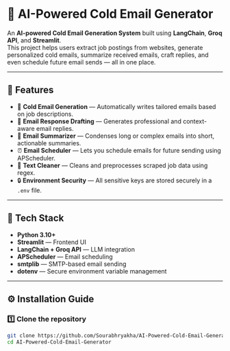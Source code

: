 # 📧 AI-Powered Cold Email Generator

An **AI-powered Cold Email Generation System** built using **LangChain**, **Groq API**, and **Streamlit**.  
This project helps users extract job postings from websites, generate personalized cold emails, summarize received emails, craft replies, and even schedule future email sends — all in one place.

---

## 🚀 Features

- 🧠 **Cold Email Generation** — Automatically writes tailored emails based on job descriptions.
- 💬 **Email Response Drafting** — Generates professional and context-aware email replies.
- 🧾 **Email Summarizer** — Condenses long or complex emails into short, actionable summaries.
- ⏰ **Email Scheduler** — Lets you schedule emails for future sending using APScheduler.
- 🧹 **Text Cleaner** — Cleans and preprocesses scraped job data using regex.
- 🔒 **Environment Security** — All sensitive keys are stored securely in a `.env` file.

---

## 🧩 Tech Stack

- **Python 3.10+**
- **Streamlit** — Frontend UI
- **LangChain + Groq API** — LLM integration
- **APScheduler** — Email scheduling
- **smtplib** — SMTP-based email sending
- **dotenv** — Secure environment variable management

---

## ⚙️ Installation Guide

### 1️⃣ Clone the repository
```bash
git clone https://github.com/Sourabhryakha/AI-Powered-Cold-Email-Generator.git
cd AI-Powered-Cold-Email-Generator
